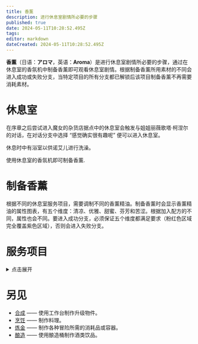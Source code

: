 ```yaml
---
title: 香薰
description: 进行休息室剧情所必要的步骤
published: true
date: 2024-05-11T10:28:52.495Z
tags: 
editor: markdown
dateCreated: 2024-05-11T10:28:52.495Z
---
```


**香薰**（日语：**<span lang="ja">アロマ</span>**，英语：**Aroma**）是进行休息室剧情所必要的步骤，通过在休息室的香氛机中制备香薰即可观看休息室剧情。根据制备香薰所用素材的不同会进入成功或失败分支，当特定项目的所有分支都已解锁后该项目制备香薰不再需要消耗素材。

# 休息室

在序章之后尝试进入魔女的杂货店据点中的休息室会触发与姐姐丽薇歌塔·柯涅尔的对话，在对话分支中选择 “感觉确实很有趣呢” 便可以进入休息室。

休息时中有浴室以供诺艾儿进行洗澡。

使用休息室的香氛机即可制备香薰.

# 制备香薰

根据不同的休息室服务项目，需要调制不同的香薰精油。制备香薰时会显示香薰精油的属性图表，有五个维度：清凉、优雅、甜蜜、芬芳和苦涩。根据加入配方的不同，属性也会不同。要进入成功分支，必须保证五个维度都满足要求（粉红色区域完全覆盖紫色区域），否则会进入失败分支。

# 服务项目

<details>
<summary>点击展开</summary>

| 项目名称 | 配方 | 成功报酬 | 失败报酬 |
| - | - | - | - |
| 休息室初体验 | 香草 * 1（推荐素材：[庭园鼠尾草](/zh/items/sage)）<br>液体 * 1<br>煤炭 * 1 | 300 ~ 450 金 | 40 ~ 80 金 |

</details>

# 另见

- [合成](/zh/crafting) —— 使用工作台制作升级物件。
- [烹饪](/zh/cooking) —— 制作料理。
- [炼金](/zh/alchemy) —— 制作各种冒险所需的消耗品或容器。
- [酿造](/zh/actihol) —— 使用酿造桶制作酒类饮品。